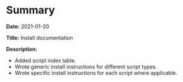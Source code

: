 # Summary

**Date:** 2021-01-20

**Title:** Install documentation

**Description:**

* Added script index table.
* Wrote generic install instructions for different script types.
* Wrote specific install instructions for each script where applicable.
